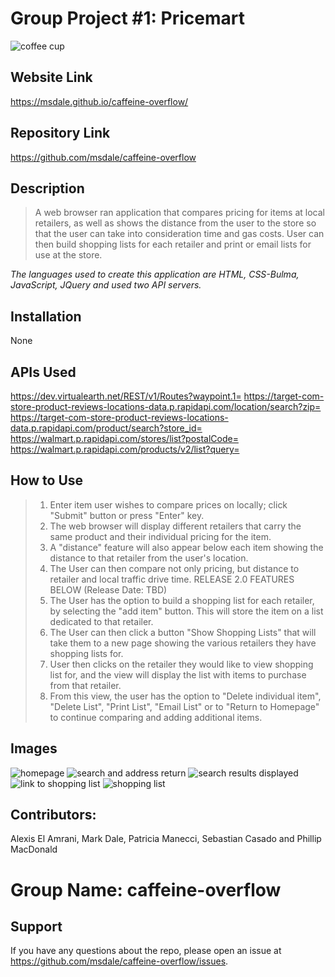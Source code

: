 # **Group Project #1: Pricemart**
<img src="https://github.com/msdale/caffeine-overflow/blob/feature/alexis/assets/images/Caffine%20Overflow%20Logo.png" alt="coffee cup"/>

## Website Link
https://msdale.github.io/caffeine-overflow/

## Repository Link
https://github.com/msdale/caffeine-overflow

## Description
>A web browser ran application that compares pricing for items at local retailers, as well as shows the distance from the user to the store so that the user can take into consideration time and gas costs. User can then build shopping lists for each retailer and print or email lists for use at the store. 

*The languages used to create this application are HTML, CSS-Bulma, JavaScript, JQuery and used two API servers.*

## Installation
 
None

## APIs Used
https://dev.virtualearth.net/REST/v1/Routes?waypoint.1=
https://target-com-store-product-reviews-locations-data.p.rapidapi.com/location/search?zip=
https://target-com-store-product-reviews-locations-data.p.rapidapi.com/product/search?store_id=
https://walmart.p.rapidapi.com/stores/list?postalCode=
https://walmart.p.rapidapi.com/products/v2/list?query=

## How to Use
>1. Enter item user wishes to compare prices on locally; click "Submit" button or press "Enter" key.
>2. The web browser will display different retailers that carry the same product and their individual pricing for the item.
>3. A "distance" feature will also appear below each item showing the distance to that retailer from the user's location.
>4. The User can then compare not only pricing, but distance to retailer and local traffic drive time.
>RELEASE 2.0 FEATURES BELOW (Release Date: TBD)
>5. The User has the option to build a shopping list for each retailer, by selecting the "add item" button. This will store the item on a list dedicated to that retailer.
>6. The User can then click a button "Show Shopping Lists" that will take them to a new page showing the various retailers they have shopping lists for.
>7. User then clicks on the retailer they would like to view shopping list for, and the view will display the list with items to purchase from that retailer. 
>8. From this view, the user has the option to "Delete individual item", "Delete List", "Print List", "Email List" or to "Return to Homepage" to continue comparing and adding additional items.

## Images
<img src="https://github.com/msdale/caffeine-overflow/blob/feature/alexis/assets/images/01-homepage%20view.jpg" alt="homepage"/>
<img src="https://github.com/msdale/caffeine-overflow/blob/feature/alexis/assets/images/02-search%20function%20and%20display.jpg" alt="search and address return"/>
<img src="https://github.com/msdale/caffeine-overflow/blob/feature/alexis/assets/images/03-%20search%20item%20displayed.jpg" alt="search results displayed"/>
<img src="https://github.com/msdale/caffeine-overflow/blob/feature/alexis/assets/images/04-link%20to%20shopping%20list.jpg" alt="link to shopping list"/>
<img src="https://github.com/msdale/caffeine-overflow/blob/feature/alexis/assets/images/05-view%20of%20shopping%20list%20page.jpg" alt="shopping list"/>

## Contributors: 
Alexis El Amrani, Mark Dale, Patricia Manecci, Sebastian Casado and Phillip MacDonald 
# Group Name:  caffeine-overflow
## Support
If you have any questions about the repo, please open an issue at https://github.com/msdale/caffeine-overflow/issues.